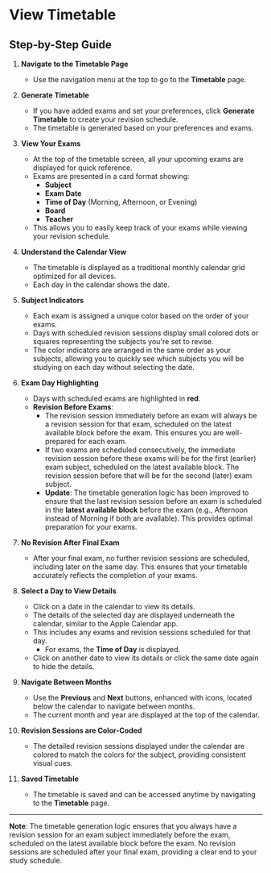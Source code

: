 # View Timetable

## Step-by-Step Guide

1. **Navigate to the Timetable Page**
   - Use the navigation menu at the top to go to the **Timetable** page.

2. **Generate Timetable**
   - If you have added exams and set your preferences, click **Generate Timetable** to create your revision schedule.
   - The timetable is generated based on your preferences and exams.

3. **View Your Exams**
   - At the top of the timetable screen, all your upcoming exams are displayed for quick reference.
   - Exams are presented in a card format showing:
     - **Subject**
     - **Exam Date**
     - **Time of Day** (Morning, Afternoon, or Evening)
     - **Board**
     - **Teacher**
   - This allows you to easily keep track of your exams while viewing your revision schedule.

4. **Understand the Calendar View**
   - The timetable is displayed as a traditional monthly calendar grid optimized for all devices.
   - Each day in the calendar shows the date.

5. **Subject Indicators**
   - Each exam is assigned a unique color based on the order of your exams.
   - Days with scheduled revision sessions display small colored dots or squares representing the subjects you're set to revise.
   - The color indicators are arranged in the same order as your subjects, allowing you to quickly see which subjects you will be studying on each day without selecting the date.

6. **Exam Day Highlighting**
   - Days with scheduled exams are highlighted in **red**.
   - **Revision Before Exams**:
     - The revision session immediately before an exam will always be a revision session for that exam, scheduled on the latest available block before the exam. This ensures you are well-prepared for each exam.
     - If two exams are scheduled consecutively, the immediate revision session before these exams will be for the first (earlier) exam subject, scheduled on the latest available block. The revision session before that will be for the second (later) exam subject.
     - **Update**: The timetable generation logic has been improved to ensure that the last revision session before an exam is scheduled in the **latest available block** before the exam (e.g., Afternoon instead of Morning if both are available). This provides optimal preparation for your exams.

7. **No Revision After Final Exam**
   - After your final exam, no further revision sessions are scheduled, including later on the same day. This ensures that your timetable accurately reflects the completion of your exams.

8. **Select a Day to View Details**
   - Click on a date in the calendar to view its details.
   - The details of the selected day are displayed underneath the calendar, similar to the Apple Calendar app.
   - This includes any exams and revision sessions scheduled for that day.
     - For exams, the **Time of Day** is displayed.
   - Click on another date to view its details or click the same date again to hide the details.

9. **Navigate Between Months**
   - Use the **Previous** and **Next** buttons, enhanced with icons, located below the calendar to navigate between months.
   - The current month and year are displayed at the top of the calendar.

10. **Revision Sessions are Color-Coded**
    - The detailed revision sessions displayed under the calendar are colored to match the colors for the subject, providing consistent visual cues.

11. **Saved Timetable**
    - The timetable is saved and can be accessed anytime by navigating to the **Timetable** page.

---

**Note**: The timetable generation logic ensures that you always have a revision session for an exam subject immediately before the exam, scheduled on the latest available block before the exam. No revision sessions are scheduled after your final exam, providing a clear end to your study schedule.